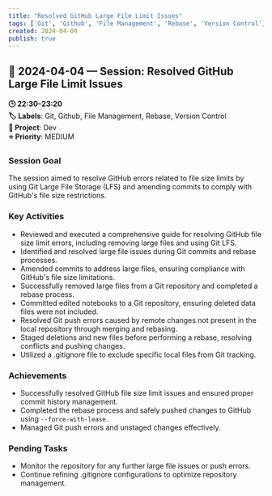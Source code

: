 ```yaml
---
title: "Resolved GitHub Large File Limit Issues"
tags: ['Git', 'Github', 'File Management', 'Rebase', 'Version Control']
created: 2024-04-04
publish: true
---
```


## 📅 2024-04-04 — Session: Resolved GitHub Large File Limit Issues

**🕒 22:30–23:20**  
**🏷️ Labels**: Git, Github, File Management, Rebase, Version Control  
**📂 Project**: Dev  
**⭐ Priority**: MEDIUM  


### Session Goal
The session aimed to resolve GitHub errors related to file size limits by using Git Large File Storage (LFS) and amending commits to comply with GitHub's file size restrictions.

### Key Activities
- Reviewed and executed a comprehensive guide for resolving GitHub file size limit errors, including removing large files and using Git LFS.
- Identified and resolved large file issues during Git commits and rebase processes.
- Amended commits to address large files, ensuring compliance with GitHub's file size limitations.
- Successfully removed large files from a Git repository and completed a rebase process.
- Committed edited notebooks to a Git repository, ensuring deleted data files were not included.
- Resolved Git push errors caused by remote changes not present in the local repository through merging and rebasing.
- Staged deletions and new files before performing a rebase, resolving conflicts and pushing changes.
- Utilized a .gitignore file to exclude specific local files from Git tracking.

### Achievements
- Successfully resolved GitHub file size limit issues and ensured proper commit history management.
- Completed the rebase process and safely pushed changes to GitHub using `--force-with-lease`.
- Managed Git push errors and unstaged changes effectively.

### Pending Tasks
- Monitor the repository for any further large file issues or push errors.
- Continue refining .gitignore configurations to optimize repository management.

